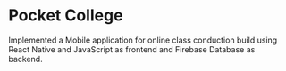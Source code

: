 # Pocket College

Implemented a Mobile application for online class conduction build using React Native and JavaScript as frontend and Firebase Database as backend.
